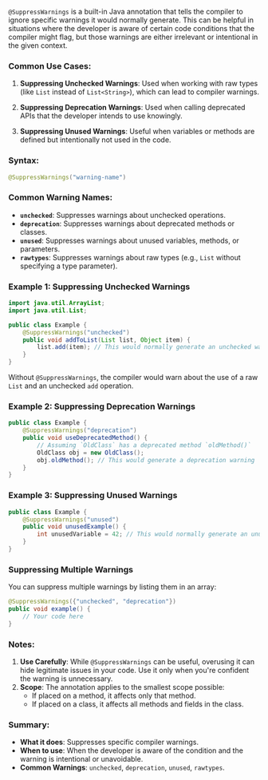 `@SuppressWarnings` is a built-in Java annotation that tells the compiler to ignore specific warnings it would normally generate. This can be helpful in situations where the developer is aware of certain code conditions that the compiler might flag, but those warnings are either irrelevant or intentional in the given context.

### Common Use Cases:

1. **Suppressing Unchecked Warnings**: Used when working with raw types (like `List` instead of `List<String>`), which can lead to compiler warnings.
    
2. **Suppressing Deprecation Warnings**: Used when calling deprecated APIs that the developer intends to use knowingly.
    
3. **Suppressing Unused Warnings**: Useful when variables or methods are defined but intentionally not used in the code.

### Syntax:

```java
@SuppressWarnings("warning-name")
```

### Common Warning Names:

- **`unchecked`**: Suppresses warnings about unchecked operations.
- **`deprecation`**: Suppresses warnings about deprecated methods or classes.
- **`unused`**: Suppresses warnings about unused variables, methods, or parameters.
- **`rawtypes`**: Suppresses warnings about raw types (e.g., `List` without specifying a type parameter).

### Example 1: Suppressing Unchecked Warnings

```java
import java.util.ArrayList;
import java.util.List;

public class Example {
    @SuppressWarnings("unchecked")
    public void addToList(List list, Object item) {
        list.add(item); // This would normally generate an unchecked warning
    }
}
```

Without `@SuppressWarnings`, the compiler would warn about the use of a raw `List` and an unchecked `add` operation.

### Example 2: Suppressing Deprecation Warnings

```java
public class Example {
    @SuppressWarnings("deprecation")
    public void useDeprecatedMethod() {
        // Assuming `OldClass` has a deprecated method `oldMethod()`
        OldClass obj = new OldClass();
        obj.oldMethod(); // This would generate a deprecation warning
    }
}
```

### Example 3: Suppressing Unused Warnings

```java
public class Example {
    @SuppressWarnings("unused")
    public void unusedExample() {
        int unusedVariable = 42; // This would normally generate an unused warning
    }
}
```

### Suppressing Multiple Warnings

You can suppress multiple warnings by listing them in an array:

```java
@SuppressWarnings({"unchecked", "deprecation"})
public void example() {
    // Your code here
}
```

### Notes:

1. **Use Carefully**: While `@SuppressWarnings` can be useful, overusing it can hide legitimate issues in your code. Use it only when you're confident the warning is unnecessary.
2. **Scope**: The annotation applies to the smallest scope possible:
    - If placed on a method, it affects only that method.
    - If placed on a class, it affects all methods and fields in the class.

### Summary:

- **What it does**: Suppresses specific compiler warnings.
- **When to use**: When the developer is aware of the condition and the warning is intentional or unavoidable.
- **Common Warnings**: `unchecked`, `deprecation`, `unused`, `rawtypes`.

